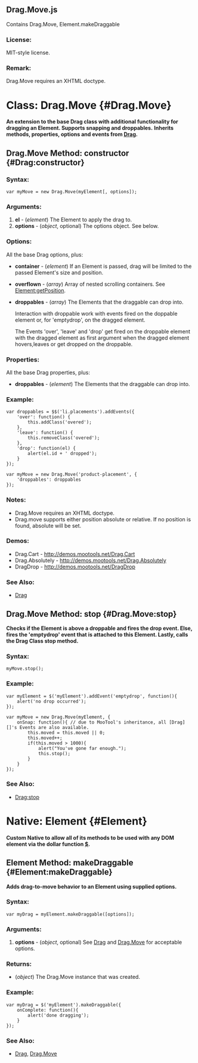 Drag.Move.js
------------
Contains Drag.Move, Element.makeDraggable

### License:

MIT-style license.

### Remark:

Drag.Move requires an XHTML doctype.



Class: Drag.Move {#Drag.Move}
=============================

**An extension to the base Drag class with additional functionality for dragging an Element.  Supports snapping and droppables.**
**Inherits methods, properties, options and events from [Drag][].**



Drag.Move Method: constructor {#Drag:constructor}
-------------------------------------------------

### Syntax:

	var myMove = new Drag.Move(myElement[, options]);

### Arguments:

1. **el**      - (*element*) The Element to apply the drag to.
2. **options** - (*object*, optional) The options object. See below.

### Options:

All the base Drag options, plus:
	
* **container**  - (*element*) If an Element is passed, drag will be limited to the passed Element's size and position.
* **overflown**  - (*array*) Array of nested scrolling containers. See [Element:getPosition](/Element/#getPosition).
* **droppables** - (*array*) The Elements that the draggable can drop into.
	
	Interaction with droppable work with events fired on the doppable element or, for 'emptydrop', on the dragged element.
	
	The Events 'over', 'leave' and 'drop' get fired on the droppable element with the dragged element as first argument when the dragged element hovers,leaves or get dropped on the droppable.

### Properties:

All the base Drag properties, plus:

* **droppables** - (*element*) The Elements that the draggable can drop into.

### Example:

	var droppables = $$('li.placements').addEvents({
		'over': function() {
			this.addClass('overed');
		},
		'leave': function() {
			this.removeClass('overed');
		},
		'drop': function(el) {
			alert(el.id + ' dropped');
		}
	});
	
	var myMove = new Drag.Move('product-placement', {
		'droppables': droppables
	});

### Notes:

- Drag.Move requires an XHTML doctype.
- Drag.move supports either position absolute or relative. If no position is found, absolute will be set.

### Demos:

* Drag.Cart - <http://demos.mootools.net/Drag.Cart>
* Drag.Absolutely - <http://demos.mootools.net/Drag.Absolutely>
* DragDrop - <http://demos.mootools.net/DragDrop>

### See Also:

- [Drag][]



Drag.Move Method: stop {#Drag.Move:stop}
----------------------------------------

**Checks if the Element is above a droppable and fires the drop event. Else, fires the 'emptydrop' event that is attached to this Element. Lastly, calls the Drag Class stop method.**

### Syntax:

	myMove.stop();

### Example:

	var myElement = $('myElement').addEvent('emptydrop', function(){
		alert('no drop occurred');
	});

	var myMove = new Drag.Move(myElement, {
		onSnap: function(){ // due to MooTool's inheritance, all [Drag][]'s Events are also available.
			this.moved = this.moved || 0;
			this.moved++;
			if(this.moved > 1000){
				alert("You've gone far enough.");
				this.stop();
			}
		}
	});

### See Also:

- [Drag:stop](/Drag/#stop)



Native: Element {#Element}
==========================

**Custom Native to allow all of its methods to be used with any DOM element via the dollar function [$][].**



Element Method: makeDraggable {#Element:makeDraggable}
------------------------------------------------------

**Adds drag-to-move behavior to an Element using supplied options.**

### Syntax:

	var myDrag = myElement.makeDraggable([options]);

### Arguments:

1. **options** - (*object*, optional) See [Drag][] and [Drag.Move](#Drag.Move) for acceptable options.

### Returns:

* (*object*) The Drag.Move instance that was created.

### Example:

	var myDrag = $('myElement').makeDraggable({
		onComplete: function(){
			alert('done dragging');
		}
	});

### See Also:

- [Drag][], [Drag.Move](#Drag.Move)



[$]: /Element/#dollar
[Drag]: /Drag/#Drag
[Element:getPosition]: /Element/#getPosition